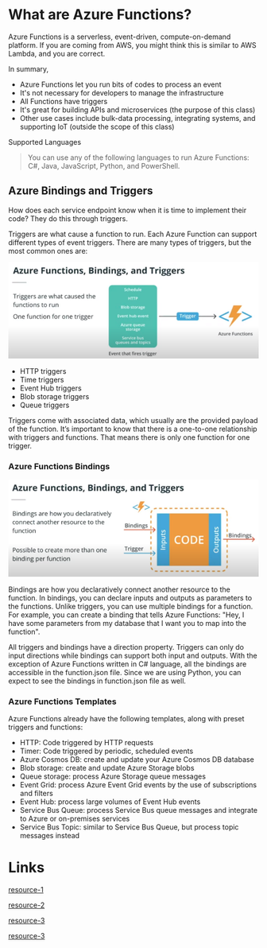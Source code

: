 # What are Azure Functions?
Azure Functions is a serverless, event-driven, compute-on-demand platform. If you are coming from AWS, you might think this is similar to AWS Lambda, and you are correct.

In summary,

* Azure Functions let you run bits of codes to process an event
* It's not necessary for developers to manage the infrastructure
* All Functions have triggers
* It's great for building APIs and microservices (the purpose of this class)
* Other use cases include bulk-data processing, integrating systems, and supporting IoT (outside the scope of this class)

Supported Languages
> You can use any of the following languages to run Azure Functions: C#, Java, JavaScript, Python, and PowerShell.

## Azure Bindings and Triggers
How does each service endpoint know when it is time to implement their code? They do this through triggers.

Triggers are what cause a function to run. Each Azure Function can support different types of event triggers. There are many types of triggers, but the most common ones are:

![](../images/14.PNG)

* HTTP triggers
* Time triggers
* Event Hub triggers
* Blob storage triggers
* Queue triggers

Triggers come with associated data, which usually are the provided payload of the function. It’s important to know that there is a one-to-one relationship with triggers and functions. That means there is only one function for one trigger.

### Azure Functions Bindings

![](../images/15.PNG)

Bindings are how you declaratively connect another resource to the function. In bindings, you can declare inputs and outputs as parameters to the functions. Unlike triggers, you can use multiple bindings for a function. For example, you can create a binding that tells Azure Functions: "Hey, I have some parameters from my database that I want you to map into the function".
<p>
All triggers and bindings have a direction property. Triggers can only do input directions while bindings can support both input and outputs. With the exception of Azure Functions written in C# language, all the bindings are accessible in the function.json file. Since we are using Python, you can expect to see the bindings in function.json file as well.

### Azure Functions Templates
Azure Functions already have the following templates, along with preset triggers and functions:

* HTTP: Code triggered by HTTP requests
* Timer: Code triggered by periodic, scheduled events
* Azure Cosmos DB: create and update your Azure Cosmos DB database
* Blob storage: create and update Azure Storage blobs
* Queue storage: process Azure Storage queue messages
* Event Grid: process Azure Event Grid events by the use of subscriptions and filters
* Event Hub: process large volumes of Event Hub events
* Service Bus Queue: process Service Bus queue messages and integrate to Azure or on-premises services
* Service Bus Topic: similar to Service Bus Queue, but process topic messages instead








# Links
[resource-1](https://docs.microsoft.com/en-us/learn/paths/create-serverless-applications/?WT.mc_id=udacity_learn-wwl)

[resource-2](https://docs.microsoft.com/en-us/learn/modules/create-serverless-logic-with-azure-functions/?WT.mc_id=udacity_learn-wwl)

[resource-3](https://docs.microsoft.com/en-us/learn/modules/develop-test-deploy-azure-functions-with-core-tools/?WT.mc_id=udacity_learn-wwl)

[resource-3](https://docs.microsoft.com/en-us/learn/modules/develop-test-deploy-azure-functions-with-visual-studio/?WT.mc_id=udacity_learn-wwl)